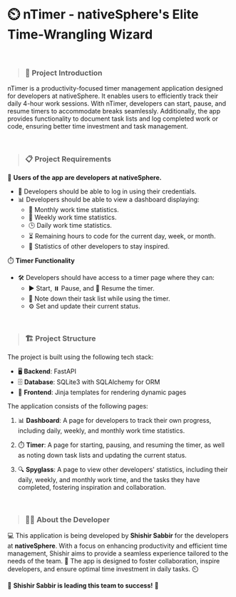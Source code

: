 # ⏲️ nTimer - nativeSphere's Elite Time-Wrangling Wizard

<br>

> ### 📖 Project Introduction
nTimer is a productivity-focused timer management application designed for developers at nativeSphere. It enables users to efficiently track their daily 4-hour work sessions. With nTimer, developers can start, pause, and resume timers to accommodate breaks seamlessly. Additionally, the app provides functionality to document task lists and log completed work or code, ensuring better time investment and task management.

<br>

> ### 📋 Project Requirements

👥 **Users of the app are developers at nativeSphere.**

- 🔑 Developers should be able to log in using their credentials.
- 📊 Developers should be able to view a dashboard displaying:
    - 📅 Monthly work time statistics.
    - 📆 Weekly work time statistics.
    - 🕒 Daily work time statistics.
    - ⏳ Remaining hours to code for the current day, week, or month.
    - 🌟 Statistics of other developers to stay inspired.

⏱️ **Timer Functionality**

- 🛠️ Developers should have access to a timer page where they can:
    - ▶️ Start, ⏸️ Pause, and 🔄 Resume the timer.
    - 📝 Note down their task list while using the timer.
    - ⚙️ Set and update their current status.

<br>

> ### 🏗️ Project Structure

The project is built using the following tech stack:

- 🖥️ **Backend**: FastAPI
- 🗄️ **Database**: SQLite3 with SQLAlchemy for ORM
- 🎨 **Frontend**: Jinja templates for rendering dynamic pages

The application consists of the following pages:

1. 📊 **Dashboard**: A page for developers to track their own progress, including daily, weekly, and monthly work time statistics.

2. ⏱️ **Timer**: A page for starting, pausing, and resuming the timer, as well as noting down task lists and updating the current status.

3. 🔍 **Spyglass**: A page to view other developers' statistics, including their daily, weekly, and monthly work time, and the tasks they have completed, fostering inspiration and collaboration.


<br>

> ### 👨‍💻 About the Developer

💻 This application is being developed by **Shishir Sabbir** for the developers at **nativeSphere**. With a focus on enhancing productivity and efficient time management, Shishir aims to provide a seamless experience tailored to the needs of the team. 🌟 The app is designed to foster collaboration, inspire developers, and ensure optimal time investment in daily tasks. ⏲️

🚀 **Shishir Sabbir is leading this team to success!** 🌟